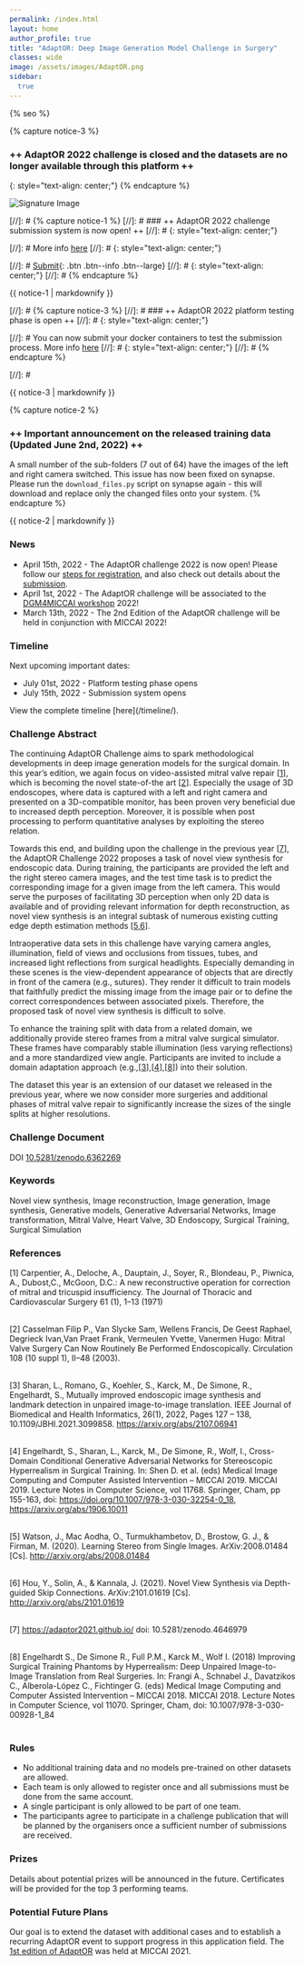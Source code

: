 ```yaml
---
permalink: /index.html
layout: home
author_profile: true
title: "AdaptOR: Deep Image Generation Model Challenge in Surgery"
classes: wide
image: /assets/images/AdaptOR.png
sidebar:
  true
---
```

{% seo %}

{% capture notice-3 %} 
### ++ AdaptOR 2022 challenge is closed and the datasets are no longer available through this platform ++
{: style="text-align: center;"}
{% endcapture %}

<div class="centered">
  <img class="centered-image" src="/assets/images/SignatureImage.jpg" alt="Signature Image" srcset="/assets/images/SignatureImage.jpg 1541w, /assets/images/SignatureImage-medium.jpg 1017w, /assets/images/SignatureImage-small.jpg 509w, /assets/images/SignatureImage-mini.jpg 154w" sizes="50vw">
</div>

[//]: # {% capture notice-1 %} 
[//]: # ### ++ AdaptOR 2022 challenge submission system is now open! ++
[//]: # {: style="text-align: center;"}

[//]: # More info [here](https://www.synapse.org/#!Synapse:syn29340309/wiki/617629)
[//]: # {: style="text-align: center;"}

[//]: # [Submit](https://www.synapse.org/#!Synapse:syn29340309/challenge/){: .btn .btn--info .btn--large}
[//]: # {: style="text-align: center;"}
[//]: # {% endcapture %}

<div class="notice--info">{{ notice-1 | markdownify }}</div>

[//]: # {% capture notice-3 %} 
[//]: # ### ++ AdaptOR 2022 platform testing phase is open ++
[//]: # {: style="text-align: center;"}

[//]: # You can now submit your docker containers to test the submission process. More info [here](https://www.synapse.org/#!Synapse:syn29340309/wiki/617629)
[//]: # {: style="text-align: center;"}
[//]: # {% endcapture %}

[//]: # <div class="notice--info">{{ notice-3 | markdownify }}</div>

{% capture notice-2 %} 
### ++ Important announcement on the released training data (Updated June 2nd, 2022) ++ 
A small number of the sub-folders (7 out of 64) have the images of the left and right camera switched. This 
issue has now been fixed on synapse. Please run the ```download_files.py``` script on synapse again - this will download 
and replace only the changed files onto your system.
{% endcapture %}

<div class="notice">{{ notice-2 | markdownify }}</div>

### <a id="News" class="uncolored_link">News </a>
<ul>
<li> April 15th, 2022  - The AdaptOR challenge 2022 is now open! Please follow our <a href="https://adaptor2022.github.io/registration/">steps for registration</a>, and also check out details about the <a href="https://adaptor2022.github.io/submissiondetails/">submission</a>. </li>
<li> April 1st, 2022  - The AdaptOR challenge will be associated to the <a href="https://dgm4miccai.github.io/">DGM4MICCAI workshop</a> 2022! </li>
<li> March 13th, 2022 - The 2nd Edition of the AdaptOR challenge will be held in conjunction with MICCAI 2022!</li>
</ul>

### <a id="Timeline" class="uncolored_link">Timeline </a>

Next upcoming important dates:
<ul>
<li> July 01st, 2022  - Platform testing phase opens </li>
<li> July 15th, 2022  - Submission system opens </li>
</ul>
View the complete timeline [here](/timeline/). 


### <a id="Challenge_Abstract" class="uncolored_link">Challenge Abstract </a>

The continuing AdaptOR Challenge aims to spark methodological developments in deep image generation models
for the surgical domain. In this year’s edition, we again focus on video-assisted mitral valve repair [[1](#1)], which is
becoming the novel state-of-the art [[2](#2)]. Especially the usage of 3D endoscopes, where data is captured with a left
and right camera and presented on a 3D-compatible monitor, has been proven very beneficial due to increased
depth perception. Moreover, it is possible when post processing to perform quantitative analyses by exploiting the
stereo relation.

Towards this end, and building upon the challenge in the previous year [[7](#7)], the AdaptOR Challenge 2022 proposes
a task of novel view synthesis for endoscopic data. During training, the participants are provided the left and the
right stereo camera images, and the test time task is to predict the corresponding image for a given image from the
left camera. This would serve the purposes of facilitating 3D perception when only 2D data is available and of
providing relevant information for depth reconstruction, as novel view synthesis is an integral subtask of
numerous existing cutting edge depth estimation methods [[5](#5),[6](#6)].

Intraoperative data sets in this challenge have varying camera angles, illumination, field of views and occlusions
from tissues, tubes, and increased light reflections from surgical headlights. Especially demanding in these scenes is
the view-dependent appearance of objects that are directly in front of the camera (e.g., sutures). They render it
difficult to train models that faithfully predict the missing image from the image pair or to define the correct
correspondences between associated pixels. Therefore, the proposed task of novel view synthesis is difficult to
solve.

To enhance the training split with data from a related domain, we additionally provide stereo frames from a mitral
valve surgical simulator. These frames have comparably stable illumination (less varying reflections) and a more
standardized view angle. Participants are invited to include a domain adaptation approach (e.g.,[[3](#3)],[[4](#4)],[[8](#8)]) into their
solution.

The dataset this year is an extension of our dataset we released in the previous year, where we now consider more
surgeries and additional phases of mitral valve repair to significantly increase the sizes of the single splits at higher resolutions.


### <a id="Challenge_Document" class="uncolored_link">Challenge Document</a>

DOI <a href="https://zenodo.org/record/6362269#.YnvK-SNBzmg">10.5281/zenodo.6362269</a>

### <a id="Keywords" class="uncolored_link">Keywords</a>
<div class="smaller-text">
Novel view synthesis, Image reconstruction, Image generation, Image synthesis, Generative models, Generative Adversarial Networks, Image transformation, Mitral Valve, Heart Valve, 3D Endoscopy, Surgical Training, Surgical Simulation
</div>

### <a id="References" class="uncolored_link">References</a>
<div class="smaller-text">

[<a id="1">1</a>]  Carpentier, A., Deloche, A., Dauptain, J., Soyer, R., Blondeau, P., Piwnica, A., Dubost,C., McGoon, D.C.: A new
reconstructive operation for correction of mitral and tricuspid
insufficiency. The Journal of Thoracic and Cardiovascular Surgery 61 (1), 1–13 (1971)<br><br>
  
[<a id="2">2</a>]  Casselman Filip P., Van Slycke Sam, Wellens Francis,
De Geest Raphael, Degrieck Ivan,Van Praet Frank, Vermeulen Yvette, Vanermen Hugo: Mitral Valve Surgery
Can Now Routinely Be Performed Endoscopically. Circulation 108 (10 suppl 1), II–48 (2003). <br><br>
  
[<a id="3">3</a>]  Sharan, L., Romano, G., Koehler, S., Karck, M., De Simone, R., Engelhardt, S.,
Mutually improved endoscopic image synthesis and landmark detection in  unpaired image-to-image translation. IEEE Journal of Biomedical and Health Informatics, 26(1), 2022, Pages 127 – 138, 10.1109/JBHI.2021.3099858. https://arxiv.org/abs/2107.06941 <br><br>
  
[<a id="4">4</a>]   Engelhardt, S., Sharan, L., Karck, M., De Simone, R., Wolf, I., Cross-Domain Conditional Generative Adversarial Networks for Stereoscopic Hyperrealism in Surgical Training. In: Shen D. et al. (eds) Medical Image Computing and Computer Assisted Intervention – MICCAI 2019. MICCAI 2019. Lecture Notes in Computer Science, vol 11768. Springer, Cham, pp 155-163, doi: https://doi.org/10.1007/978-3-030-32254-0_18, https://arxiv.org/abs/1906.10011 <br><br>
  
[<a id="5">5</a>] Watson, J., Mac Aodha, O., Turmukhambetov, D., Brostow, G. J., & Firman, M. (2020). Learning Stereo from
Single Images. ArXiv:2008.01484 [Cs]. http://arxiv.org/abs/2008.01484 <br><br>
  
[<a id="6">6</a>] Hou, Y., Solin, A., & Kannala, J. (2021). Novel View Synthesis via Depth-guided Skip Connections.
ArXiv:2101.01619 [Cs]. http://arxiv.org/abs/2101.01619 <br><br>
  
[<a id="7">7</a>] https://adaptor2021.github.io/ doi: 10.5281/zenodo.4646979 <br><br>
  
[<a id="8">8</a>] Engelhardt S., De Simone R., Full P.M., Karck M., Wolf I. (2018) Improving Surgical Training Phantoms by
Hyperrealism: Deep Unpaired Image-to-Image Translation from Real Surgeries. In: Frangi A., Schnabel J.,
Davatzikos C., Alberola-López C., Fichtinger G. (eds) Medical Image Computing and Computer Assisted
Intervention – MICCAI 2018. MICCAI 2018. Lecture Notes in Computer Science, vol 11070. Springer, Cham, doi:
10.1007/978-3-030-00928-1_84<br><br>
  
</div>

### <a id="Rules" class="uncolored_link">Rules</a>
- No additional training data and no models pre-trained on other datasets are allowed.
- Each team is only allowed to register once and all submissions must be done from the same account.
- A single participant is only allowed to be part of one team.
- The participants agree to participate in a challenge publication that will be planned by the organisers once a sufficient number of submissions are received.<br>

### <a id="Prizes" class="uncolored_link">Prizes</a>
Details about potential prizes will be announced in the future. Certificates will be provided for the top 3 performing teams.

<!--- The 1st Prize for the AdaptOR challenge was bagged by team <b>LS_Group</b> comprising of Jiacheng Wang, Haojie Wang, Ruochen Mu, and Liansheng Wang from Xiamen University, China. 
Their submission titled <b> Cross-Domain Landmarks Detection in Mitral Regurgitation </b> can be found <a href="https://link.springer.com/chapter/10.1007/978-3-030-88210-5_12">here</a>.
The 2nd Prize was won by Team Neko, comprising of Huifeng Yao, Ziyu Guo, Yatao Zhang, and Liansheng Wang from Shangdong University China, and Hongkong University.
Their submission titled <b> Improved Heatmap-Based Landmark Detection </b> can be found <a href="https://link.springer.com/chapter/10.1007/978-3-030-88210-5_11">here</a>.

The two top performing teams received certificates and prize money of 600€ and 400€ for the first and second place respectively. The awards are generously sponsored by [Fehling Instruments GmbH & Co. KG](https://www.fehling-instruments.de).
<div class="centered" ><a href="https://www.fehling-instruments.de"><img style="width:15vw" src="/assets/images/FI-KG_logo.jpg" srcset="/assets/images/FI-KG_logo.jpg 3779w, /assets/images/FI-KG_logo-medium.jpg 2494w, /assets/images/FI-KG_logo-small.jpg 1247w, /assets/images/FI-KG_logo-mini.jpg 378w" sizes="50vw"></a></div>
-->

### <a id="Potential_Future_Plans" class="uncolored_link">Potential Future Plans</a>
Our goal is to extend the dataset with additional cases and to establish a recurring AdaptOR event to support progress in this application field. The <a href="https://adaptor2021.github.io/">1st edition of AdaptOR</a> was held at MICCAI 2021. 


